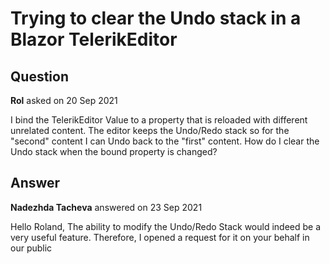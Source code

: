 # Trying to clear the Undo stack in a Blazor TelerikEditor

## Question

**Rol** asked on 20 Sep 2021

I bind the TelerikEditor Value to a property that is reloaded with different unrelated content. The editor keeps the Undo/Redo stack so for the "second" content I can Undo back to the "first" content. How do I clear the Undo stack when the bound property is changed?

## Answer

**Nadezhda Tacheva** answered on 23 Sep 2021

Hello Roland, The ability to modify the Undo/Redo Stack would indeed be a very useful feature. Therefore, I opened a request for it on your behalf in our public
